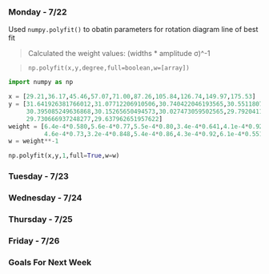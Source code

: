 ### Monday - 7/22

Used `numpy.polyfit()` to obatin parameters for rotation diagram line of best fit
> Calculated the weight values: (widths * amplitude σ)^-1 

> `np.polyfit(x,y,degree,full=boolean,w=[array])`

```python
import numpy as np

x = [29.21,36.17,45.46,57.07,71.00,87.26,105.84,126.74,149.97,175.53]
y = [31.641926381766012,31.07712206910506,30.740422046193565,30.551180703326107,
     30.395085249636868,30.15265650494573,30.027473059502565,29.792041199312983,
     29.730666937248277,29.637962651957622]
weight = [6.4e-4*0.580,5.6e-4*0.77,5.5e-4*0.80,3.4e-4*0.641,4.1e-4*0.92,
          4.6e-4*0.73,3.2e-4*0.848,5.4e-4*0.86,4.3e-4*0.92,6.1e-4*0.551]
w = weight**-1

np.polyfit(x,y,1,full=True,w=w)
```

### Tuesday - 7/23



### Wednesday - 7/24 



### Thursday - 7/25



### Friday - 7/26



### Goals For Next Week 

